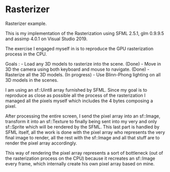 # Rasterizer
Rasterizer example.

This is my implementation of the Rasterization using SFML 2.5.1, glm 0.9.9.5 and assimp 4.0.1 on Visual Studio 2019.

The exercise I engaged myself in is to reproduce the GPU rasterization process in the CPU.

Goals :
 	- Load any 3D models to rasterize into the scene. (Done)
 	- Move in 3D the camera using both keyboard and mouse to navigate. (Done)
 	- Rasterize all the 3D models. (In progress)
 	- Use Blinn-Phong lighting on all 3D models in the scenes.

I am using an sf::Uint8 array furnished by SFML.
Since my goal is to reproduce as close as possible all the process of the rasterization I managed all the pixels myself which includes the 4 bytes composing a pixel.

After processing the entire screen, I send the pixel array into an sf::Image, transform it into an sf::Texture to finally being sent into my very and only sf::Sprite which will be rendered by the SFML.
This last part is handled by SFML itself, all the work is done with the pixel array who represents the very final image to render, all the rest with the sf::Image and all that stuff are to render the pixel array accordingly.

This way of rendering the pixel array represents a sort of bottleneck (out of the rasterization process on the CPU) because it recreates an sf::Image every frame, which internally create his own pixel array based on mine.

